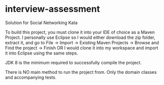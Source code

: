 # interview-assessment
 Solution for Social Networking Kata

To build this project, you must clone it into your IDE of choice as a Maven Project. I personally use Eclipse so I would either download the zip folder, extract it, and go to File -> Import -> Existing Maven Projects -> Browse and Find the project -> Finish OR I would clone it into my workspace and import it into Eclipse using the same steps.

JDK 8 is the minimum required to successfully compile the project. 

There is NO main method to run the project from. Only the domain classes and accompanying tests.
